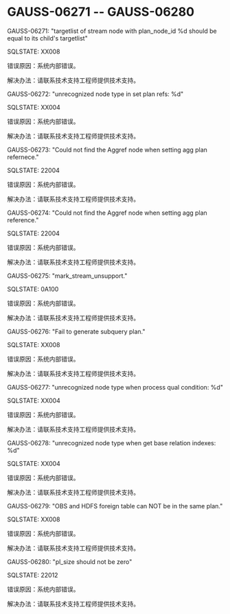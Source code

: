 # GAUSS-06271 -- GAUSS-06280

GAUSS-06271: "targetlist of stream node with plan\_node\_id %d should be equal to its child's targetlist"

SQLSTATE: XX008

错误原因：系统内部错误。

解决办法：请联系技术支持工程师提供技术支持。

GAUSS-06272: "unrecognized node type in set plan refs: %d"

SQLSTATE: XX004

错误原因：系统内部错误。

解决办法：请联系技术支持工程师提供技术支持。

GAUSS-06273: "Could not find the Aggref node when setting agg plan refernece."

SQLSTATE: 22004

错误原因：系统内部错误。

解决办法：请联系技术支持工程师提供技术支持。

GAUSS-06274: "Could not find the Aggref node when setting agg plan reference."

SQLSTATE: 22004

错误原因：系统内部错误。

解决办法：请联系技术支持工程师提供技术支持。

GAUSS-06275: "mark\_stream\_unsupport."

SQLSTATE: 0A100

错误原因：系统内部错误。

解决办法：请联系技术支持工程师提供技术支持。

GAUSS-06276: "Fail to generate subquery plan."

SQLSTATE: XX008

错误原因：系统内部错误。

解决办法：请联系技术支持工程师提供技术支持。

GAUSS-06277: "unrecognized node type when process qual condition: %d"

SQLSTATE: XX004

错误原因：系统内部错误。

解决办法：请联系技术支持工程师提供技术支持。

GAUSS-06278: "unrecognized node type when get base relation indexes: %d"

SQLSTATE: XX004

错误原因：系统内部错误。

解决办法：请联系技术支持工程师提供技术支持。

GAUSS-06279: "OBS and HDFS foreign table can NOT be in the same plan."

SQLSTATE: XX008

错误原因：系统内部错误。

解决办法：请联系技术支持工程师提供技术支持。

GAUSS-06280: "pl\_size should not be zero"

SQLSTATE: 22012

错误原因：系统内部错误。

解决办法：请联系技术支持工程师提供技术支持。

